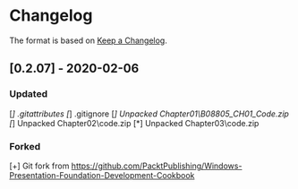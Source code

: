# Changelog

The format is based on [Keep a Changelog](https://keepachangelog.com/en/1.0.0/).

## [0.2.07] - 2020-02-06
### Updated
  [*] .gitattributes
  [*] .gitignore
  [*] Unpacked Chapter01\B08805_CH01_Code.zip
  [*] Unpacked Chapter02\code.zip
  [*] Unpacked Chapter03\code.zip
### Forked
  [+] Git fork from https://github.com/PacktPublishing/Windows-Presentation-Foundation-Development-Cookbook
